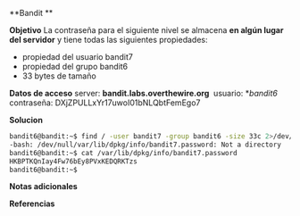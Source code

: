 **Bandit **

**Objetivo**
La contraseña para el siguiente nivel se almacena **en algún lugar del servidor** y tiene todas las siguientes propiedades:

-   propiedad del usuario bandit7
-   propiedad del grupo bandit6
-   33 bytes de tamaño

**Datos de acceso**
server: **bandit.labs.overthewire.org** 
usuario: **bandit6*
contraseña: DXjZPULLxYr17uwoI01bNLQbtFemEgo7

**Solucion**
```bash
bandit6@bandit:~$ find / -user bandit7 -group bandit6 -size 33c 2>/dev/null/var/lib/dpkg/info/bandit7.password
-bash: /dev/null/var/lib/dpkg/info/bandit7.password: Not a directory
bandit6@bandit:~$ cat /var/lib/dpkg/info/bandit7.password
HKBPTKQnIay4Fw76bEy8PVxKEDQRKTzs
bandit6@bandit:~$
```

**Notas adicionales** 

**Referencias** 